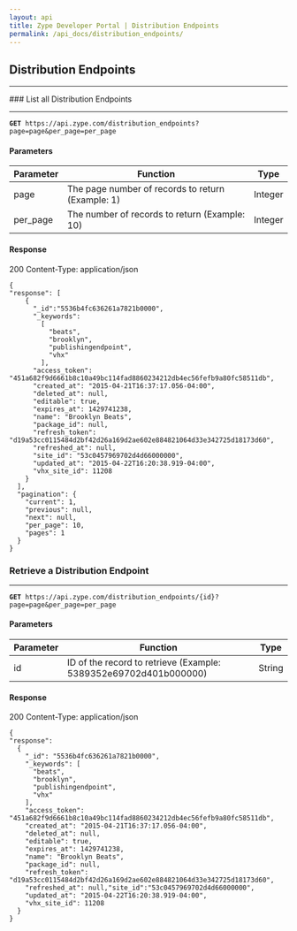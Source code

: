 ```yaml
---
layout: api
title: Zype Developer Portal | Distribution Endpoints
permalink: /api_docs/distribution_endpoints/
---
```


## Distribution Endpoints
<hr>
### List all Distribution Endpoints
<hr>
<pre><code><b>GET</b> https://api.zype.com/distribution_endpoints?page=page&per_page=per_page
</code></pre>

#### Parameters

Parameter | Function | Type
--------- | -------- | ----
page | The page number of records to return (Example: 1) | Integer
per_page | The number of records to return (Example: 10) | Integer

#### Response
200
Content-Type: application/json

<pre><code>{
"response": [
    {
      "_id":"5536b4fc636261a7821b0000",
      "_keywords":
        [
          "beats",
          "brooklyn",
          "publishingendpoint",
          "vhx"
        ],
      "access_token": "451a682f9d6661b8c10a49bc114fad8860234212db4ec56fefb9a80fc58511db",
      "created_at": "2015-04-21T16:37:17.056-04:00",
      "deleted_at": null,
      "editable": true,
      "expires_at": 1429741238,
      "name": "Brooklyn Beats",
      "package_id": null,
      "refresh_token": "d19a53cc0115484d2bf42d26a169d2ae602e884821064d33e342725d18173d60",
      "refreshed_at": null,
      "site_id": "53c0457969702d4d66000000",
      "updated_at": "2015-04-22T16:20:38.919-04:00",
      "vhx_site_id": 11208
    }
  ],
  "pagination": {
    "current": 1,
    "previous": null,
    "next": null,
    "per_page": 10,
    "pages": 1
  }
}
</code></pre>

### Retrieve a Distribution Endpoint
<hr>
<pre><code><b>GET</b> https://api.zype.com/distribution_endpoints/{id}?page=page&per_page=per_page
</code></pre>

#### Parameters

Parameter | Function | Type
--------- | -------- | ----
id | ID of the record to retrieve (Example: 5389352e69702d401b000000) | String


#### Response
200
Content-Type: application/json

<pre><code>{
"response":
  {
    "_id": "5536b4fc636261a7821b0000",
    "_keywords": [
      "beats",
      "brooklyn",
      "publishingendpoint",
      "vhx"
    ],
    "access_token": "451a682f9d6661b8c10a49bc114fad8860234212db4ec56fefb9a80fc58511db",
    "created_at": "2015-04-21T16:37:17.056-04:00",
    "deleted_at": null,
    "editable": true,
    "expires_at": 1429741238,
    "name": "Brooklyn Beats",
    "package_id": null,
    "refresh_token": "d19a53cc0115484d2bf42d26a169d2ae602e884821064d33e342725d18173d60",
    "refreshed_at": null,"site_id":"53c0457969702d4d66000000",
    "updated_at": "2015-04-22T16:20:38.919-04:00",
    "vhx_site_id": 11208
  }
}
